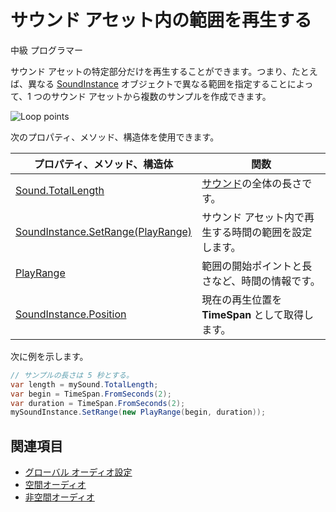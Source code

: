 # サウンド アセット内の範囲を再生する

<span class="label label-doc-level">中級</span>
<span class="label label-doc-audience">プログラマー</span>

サウンド アセットの特定部分だけを再生することができます。つまり、たとえば、異なる [SoundInstance](xref:SiliconStudio.Xenko.Audio.SoundInstance) オブジェクトで異なる範囲を指定することによって、1 つのサウンド アセットから複数のサンプルを作成できます。

![Loop points](media/audio-advanced-features-loop-points.png)

次のプロパティ、メソッド、構造体を使用できます。

| プロパティ、メソッド、構造体 | 関数 |
|---------|-----------|
| [Sound.TotalLength](xref:SiliconStudio.Xenko.Audio.Sound.TotalLength) | [サウンド](xref:SiliconStudio.Xenko.Audio.Sound)の全体の長さです。 |
| [SoundInstance.SetRange(PlayRange)](xref:SiliconStudio.Xenko.Audio.SoundInstance.SetRange(SiliconStudio.Xenko.Audio.PlayRange)) | サウンド アセット内で再生する時間の範囲を設定します。 |
| [PlayRange](xref:SiliconStudio.Xenko.Audio.PlayRange) | 範囲の開始ポイントと長さなど、時間の情報です。 |
| [SoundInstance.Position](xref:SiliconStudio.Xenko.Audio.SoundInstance.Position) | 現在の再生位置を **TimeSpan** として取得します。 |

次に例を示します。

```cs
// サンプルの長さは 5 秒とする。
var length = mySound.TotalLength;
var begin = TimeSpan.FromSeconds(2);
var duration = TimeSpan.FromSeconds(2);
mySoundInstance.SetRange(new PlayRange(begin, duration));
```

## 関連項目
* [グローバル オーディオ設定](global-audio-settings.md)
* [空間オーディオ](spatialized-audio.md)
* [非空間オーディオ](non-spatialized-audio.md)
